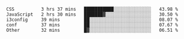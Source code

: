 
<!--START_SECTION:waka-->

```text
CSS          3 hrs 37 mins   ███████████░░░░░░░░░░░░░░   43.98 %
JavaScript   2 hrs 30 mins   ███████▓░░░░░░░░░░░░░░░░░   30.50 %
i3config     39 mins         ██░░░░░░░░░░░░░░░░░░░░░░░   08.07 %
conf         37 mins         ██░░░░░░░░░░░░░░░░░░░░░░░   07.67 %
Other        32 mins         █▓░░░░░░░░░░░░░░░░░░░░░░░   06.51 %
```

<!--END_SECTION:waka-->

<!--unk0e-ctrlmd-blitzh-->
